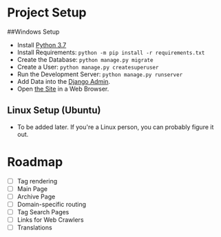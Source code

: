 # Project Setup

##Windows Setup

- Install [Python 3.7](https://www.python.org/downloads/)
- Install Requirements: `python -m pip install -r requirements.txt`
- Create the Database: `python manage.py migrate`
- Create a User: `python manage.py createsuperuser`
- Run the Development Server: `python manage.py runserver`
- Add Data into the [Django Admin](http://localhost:8000/admin/).
- Open [the Site](http://localhost:8000) in a Web Browser.


## Linux Setup (Ubuntu)

- To be added later. If you're a Linux person, you can probably figure it out.


# Roadmap

- [ ] Tag rendering
- [ ] Main Page
- [ ] Archive Page
- [ ] Domain-specific routing
- [ ] Tag Search Pages
- [ ] Links for Web Crawlers
- [ ] Translations